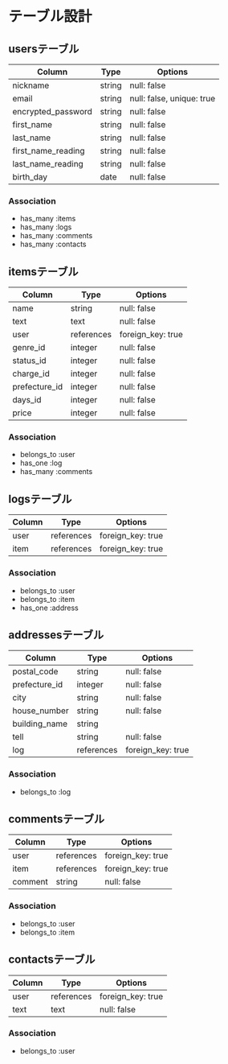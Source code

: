 # テーブル設計

## usersテーブル

|  Column            |  Type   |  Options                  |
|--------------------|---------|-------------------------- |
| nickname           | string  | null: false               |
| email              | string  | null: false, unique: true |
| encrypted_password | string  | null: false               |
| first_name         | string  | null: false               |
| last_name          | string  | null: false               |
| first_name_reading | string  | null: false               |
| last_name_reading  | string  | null: false               |
| birth_day          | date    | null: false               |

### Association
- has_many :items
- has_many :logs
- has_many :comments
- has_many :contacts



## itemsテーブル

|  Column      |   Type     |  Options          |
|--------------|------------|-------------------|
| name         | string     | null: false       |
| text         | text       | null: false       |
| user         | references | foreign_key: true |
| genre_id     | integer    | null: false       |
| status_id    | integer    | null: false       |
| charge_id    | integer    | null: false       |
| prefecture_id| integer    | null: false       |
| days_id      | integer    | null: false       |
| price        | integer    | null: false       |

### Association
- belongs_to :user
- has_one    :log
- has_many   :comments



## logsテーブル

|  Column   |   Type     |  Options                       |
|-----------|------------|--------------------------------|
| user      | references | foreign_key: true              |
| item      | references | foreign_key: true              |

### Association
- belongs_to :user
- belongs_to :item
- has_one    :address



## addressesテーブル

|  Column       |  Type      |  Options                       |
|---------------|------------|--------------------------------|
| postal_code   | string     | null: false                    |
| prefecture_id | integer    | null: false                    |
| city          | string     | null: false                    |
| house_number  | string     | null: false                    |
| building_name | string     |                                |
| tell          | string     | null: false                    |
| log           | references | foreign_key: true              |

### Association
- belongs_to :log



## commentsテーブル

|  Column      |   Type     |  Options          |
|--------------|------------|-------------------|
| user         | references | foreign_key: true |
| item         | references | foreign_key: true |
| comment      | string     | null: false       |

### Association
- belongs_to :user
- belongs_to :item



## contactsテーブル

|  Column   |   Type     |  Options          |
|-----------|------------|-------------------|
| user      | references | foreign_key: true |
| text      | text       | null: false       |

### Association
- belongs_to :user